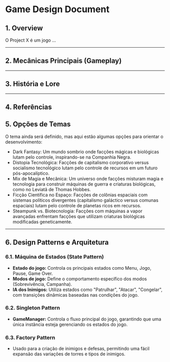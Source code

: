 # Game Design Document

## 1. Overview
O Project X é um jogo ...

----------------
## 2. Mecânicas Principais (Gameplay)


--------------------
## 3. História e Lore

-------------------
## 4. Referências

## 5. Opções de Temas

O tema ainda será definido, mas aqui estão algumas opções para orientar o desenvolvimento:

* Dark Fantasy: Um mundo sombrio onde facções mágicas e biológicas lutam pelo controle, inspirando-se na Companhia Negra.
* Distopia Tecnológica: Facções de capitalismo corporativo versus socialismo tecnológico lutam pelo controle de recursos em um futuro pós-apocalíptico.
* Mix de Magia e Mecânica: Um universo onde facções misturam magia e tecnologia para construir máquinas de guerra e criaturas biológicas, como no Leviatã de Thomas Hobbes.
* Ficção Científica no Espaço: Facções de colônias espaciais com sistemas políticos divergentes (capitalismo galáctico versus comunas espaciais) lutam pelo controle de planetas ricos em recursos.
* Steampunk vs. Biotecnologia: Facções com máquinas a vapor avançadas enfrentam facções que utilizam criaturas biológicas modificadas geneticamente.
-------------------

## 6. Design Patterns e Arquitetura

### 6.1. Máquina de Estados (State Pattern)
* **Estado do jogo:** Controla os principais estados como Menu, Jogo, Pause, Game Over.
* **Modos de jogo:** Define o comportamento específico dos modos (Sobrevivência, Campanha).
* **IA dos Inimigos:** Utiliza estados como "Patrulhar", "Atacar", "Congelar", com transições dinâmicas baseadas nas condições do jogo.
### 6.2. Singleton Pattern
* **GameManager:** Controla o fluxo principal do jogo, garantindo que uma única instância esteja gerenciando os estados do jogo.

### 6.3. Factory Pattern

* Usado para a criação de inimigos e defesas, permitindo uma fácil expansão das variações de torres e tipos de inimigos.
